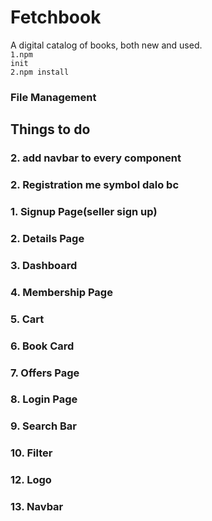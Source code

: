 # Fetchbook
A digital catalog of books, both new and used.<br>
<code>1.npm init</code><br>
<code>2.npm install</code><br>

### File Management

## Things to do
<h3>2. add navbar to every component</h3>
<h3>2. Registration me symbol dalo bc</h3>
<h3>1. Signup Page(seller sign up)</h3>
<h3>2. Details Page</h3>
<h3>3. Dashboard</h3>
<h3>4. Membership Page</h3>
<h3>5. Cart</h3>
<h3>6. Book Card</h3>
<h3>7. Offers Page</h3>
<h3>8. Login Page</h3>
<h3>9. Search Bar</h3>
<h3>10. Filter</h3>
<h3>12. Logo</h3>
<h3>13. Navbar</h3>
